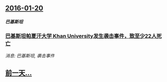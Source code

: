 ## [2016-01-20](/news/2016/01/20/index.md)

##### 巴基斯坦
### [巴基斯坦帕夏汗大学 Khan University发生袭击事件，致至少22人死亡 ](/news/2016/01/20/巴基斯坦帕夏汗大学-Khan-University发生袭击事件-致至少22人死亡.md)
_消息: 巴基斯坦, 袭击事件_

## [前一天...](/news/2016/01/16/index.md)

